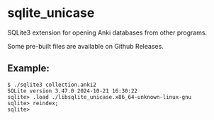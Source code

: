 # sqlite_unicase
SQLite3 extension for opening Anki databases from other programs.

Some pre-built files are available on Github Releases.

## Example:

```
$ ./sqlite3 collection.anki2
SQLite version 3.47.0 2024-10-21 16:30:22
sqlite> .load ./libsqlite_unicase.x86_64-unknown-linux-gnu
sqlite> reindex;
sqlite>
```
